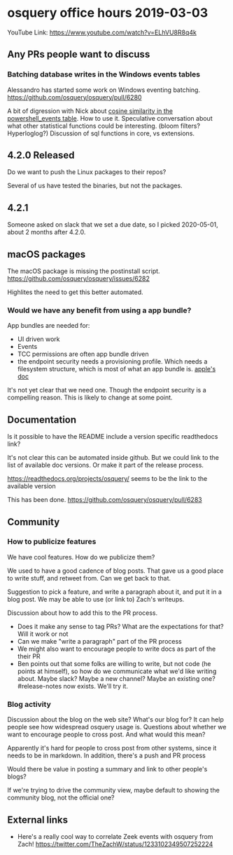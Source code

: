 # osquery office hours 2019-03-03

YouTube Link: https://www.youtube.com/watch?v=ELhVU8R8q4k

## Any PRs people want to discuss

### Batching database writes in the Windows events tables

Alessandro has started some work on Windows eventing
batching. https://github.com/osquery/osquery/pull/6280

A bit of digression with Nick about [cosine similarity in the
powershell_events
table](https://github.com/osquery/osquery/blob/ae66d8f3bc367f9300fb83213c9e762989c34fa5/osquery/tables/events/windows/powershell_events.cpp#L73). How
to use it. Speculative conversation about what other statistical
functions could be interesting. (bloom filters? Hyperloglog?)
Discussion of sql functions in core, vs extensions.

## 4.2.0 Released

Do we want to push the Linux packages to their repos?

Several of us have tested the binaries, but not the packages.

## 4.2.1

Someone asked on slack that we set a due date, so I picked 2020-05-01,
about 2 months after 4.2.0.

## macOS packages

The macOS package is missing the postinstall
script. https://github.com/osquery/osquery/issues/6282

Highlites the need to get this better automated. 

### Would we have any benefit from using a app bundle?

App bundles are needed for:
* UI driven work
* Events
* TCC permissions are often app bundle driven
* the endpoint security needs a provisioning profile. Which needs a
  filesystem structure, which is most of what an app bundle
  is. [apple's
  doc](https://developer.apple.com/library/archive/technotes/tn2206/_index.html)

It's not yet clear that we need one. Though the endpoint security is a
compelling reason. This is likely to change at some point.

## Documentation

Is it possible to have the README include a version specific
readthedocs link?

It's not clear this can be automated inside github. But we could link
to the list of available doc versions. Or make it part of the release
process.

https://readthedocs.org/projects/osquery/ seems to be the link to the
available version

This has been done. https://github.com/osquery/osquery/pull/6283

## Community

### How to publicize features

We have cool features. How do we publicize them?

We used to have a good cadence of blog posts. That gave us a good
place to write stuff, and retweet from. Can we get back to that.

Suggestion to pick a feature, and write a paragraph about it, and put
it in a blog post. We may be able to use (or link to) Zach's writeups.

Discussion about how to add this to the PR process.
* Does it make any sense to tag PRs? What are the expectations for
  that? Will it work or not
* Can we make "write a paragraph" part of the PR process
* We might also want to encourage people to write docs as part of the
  their PR
* Ben points out that some folks are willing to write, but not code
  (he points at himself), so how do we communicate what we'd like
  writing about. Maybe slack? Maybe a new channel? Maybe an existing
  one? #release-notes now exists. We'll try it.

### Blog activity

Discussion about the blog on the web site? What's our blog for? It can
help people see how widespread osquery usage is. Questions about
whether we want to encourage people to cross post. And what would this
mean?

Apparently it's hard for people to cross post from other systems,
since it needs to be in markdown. In addition, there's a push and PR
process

Would there be value in posting a summary and link to other people's
blogs?

If we're trying to drive the community view, maybe default to showing
the community blog, not the official one?

## External links

* Here's a really cool way to correlate Zeek events with osquery from
  Zach! https://twitter.com/TheZachW/status/1233102349507252224

